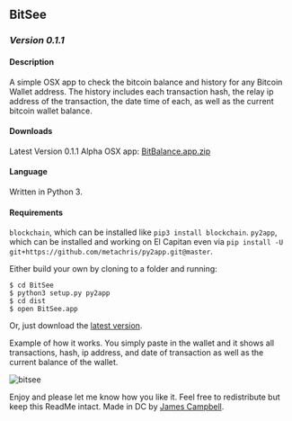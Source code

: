 ## BitSee
### _Version 0.1.1_

#### Description
A simple OSX app to check the bitcoin balance and history for any Bitcoin Wallet address.
The history includes each transaction hash, the relay ip address of the transaction, the date time of each, as well as the current bitcoin wallet balance.

#### Downloads
Latest Version 0.1.1 Alpha OSX app: [BitBalance.app.zip](https://github.com/jamesacampbell/BitSee/files/51622/BitBalance.app.zip)

#### Language

Written in Python 3.

#### Requirements

`blockchain`, which can be installed like `pip3 install blockchain`.
`py2app`, which can be installed and working on El Capitan even via `pip install -U git+https://github.com/metachris/py2app.git@master`.

Either build your own by cloning to a folder and running:
```
$ cd BitSee
$ python3 setup.py py2app
$ cd dist
$ open BitSee.app
```

Or, just download the [latest version](https://github.com/jamesacampbell/BitSee/latest.zip).

Example of how it works. You simply paste in the wallet and it shows all transactions, hash, ip address, and date of transaction as well as the current balance of the wallet.

![bitsee](https://cloud.githubusercontent.com/assets/616585/11581300/7146f054-9a0e-11e5-81b2-f791aa8ee37d.gif)

Enjoy and please let me know how you like it. Feel free to redistribute but keep this ReadMe intact.
Made in DC by [James Campbell](https://www.jamescampbell.us).
